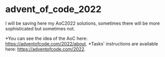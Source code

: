 # advent_of_code_2022
I will be saving here my AoC2022 solutions, sometimes there will be more sophisticated but sometimes not.


*You can see the idea of the AoC here: https://adventofcode.com/2022/about.
*Tasks' instructions are available here: https://adventofcode.com/2022.
